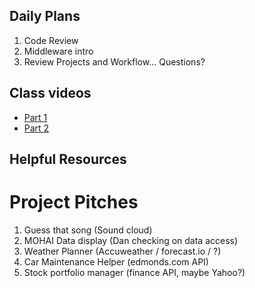## Daily Plans
1. Code Review
2. Middleware intro
5. Review Projects and Workflow... Questions?

## Class videos
 - [Part 1]()
 - [Part 2]()


## Helpful Resources

# Project Pitches
1) Guess that song (Sound cloud)
2) MOHAI Data display (Dan checking on data access)
3) Weather Planner (Accuweather / forecast.io / ?)
4) Car Maintenance Helper (edmonds.com API)
5) Stock portfolio manager (finance API, maybe Yahoo?)
